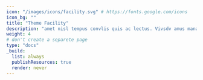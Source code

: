 ```yaml
---
icon: "/images/icons/facility.svg" # https://fonts.google.com/icons
icon_bg: ""
title: "Theme Facility"
description: "amet nisl tempus convlis quis ac lectus. Vivsdv amus mana justo, lacinia eget"
weight: 4
# don't create a separete page
type: "docs"
_build:
  list: always
  publishResources: true
  render: never
---
```


